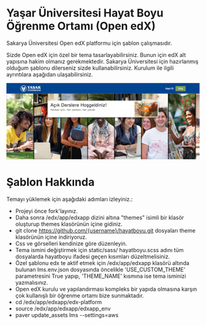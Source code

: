 Yaşar Üniversitesi Hayat Boyu Öğrenme Ortamı  (Open edX)
========
Sakarya Üniversitesi Open edX platformu için şablon çalışmasıdır.

Sizde Open edX için özel bir tema tasarlayabilirsiniz. Bunun için edX alt yapısına hakim olmanız gerekmektedir. Sakarya Üniversitesi için hazırlanmış olduğum şablonu dilerseniz sizde kullanabilirsiniz. Kurulum ile ilgili ayrıntılara aşağıdan ulaşabilirsiniz.

![Alt text](/hayatboyu.jpg?raw=true "Yaşar Üniversitesi Hayat Boyu Öğrenme Ortamı")

Şablon Hakkında
===============
Temayı yüklemek için aşağıdaki adımları izleyiniz.:
- Projeyi önce fork'layınız.
- Daha sonra /edx/app/edxapp  dizini altına "themes" isimli bir klasör oluşturup themes klasörünün içine gidiniz.
- git clone https://github.com/{username}/hayatboyu.git dosyaları theme klasörünün içine indiriyoruz.
- Css ve görselleri kendinize göre düzenleyin.
- Tema ismini değiştirmek için static/sass/ hayatboyu.scss adını tüm dosyalarda hayatboyu ifadesi geçen kısımları düzeltmelisiniz.
- Özel şablonu edx te aktif etmek için /edx/app/edxapp klasörü altında bulunan lms.env.json dosyasında öncelikle 'USE_CUSTOM_THEME' parametresini True yapıp, 'THEME_NAME' kısmına ise tema isminizi yazmalısınız.
- Open edX kurulu ve yapılandırması kompleks bir yapıda olmasına karşın çok kullanışlı bir öğrenme ortamı bize sunmaktadır.
- cd /edx/app/edxapp/edx-platform
- source /edx/app/edxapp/edxapp_env
- paver update_assets lms --settings=aws
